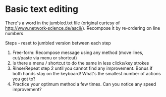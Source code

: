 # Basic text editing

There's a word in the jumbled.txt file (original curtesy of http://www.network-science.de/ascii/).
Recompose it by re-ordering on line numbers

Steps - reset to jumbled version between each step
1. Free-form: Recompose message using any method (move lines, cut/paste via menu or shortcut)
2. Is there a menu / shortcut to do the same in less clicks/key strokes
3. Rinse/Repeat step 2 until you cannot find any improvement. Bonus if both hands stay on the keyboard!
   What's the smallest number of actions you got to?
4. Practice your optimum method a few times.
   Can you notice any speed improvement?

